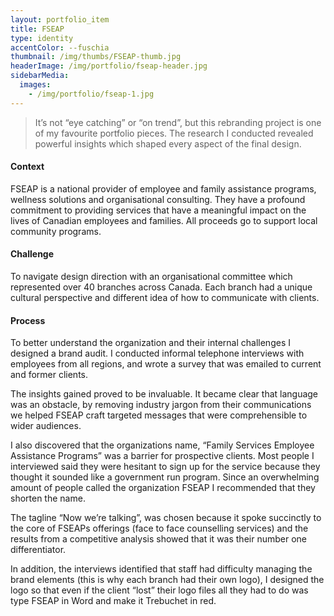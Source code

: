 ```yaml
---
layout: portfolio_item
title: FSEAP
type: identity
accentColor: --fuschia
thumbnail: /img/thumbs/FSEAP-thumb.jpg
headerImage: /img/portfolio/fseap-header.jpg
sidebarMedia:
  images:
    - /img/portfolio/fseap-1.jpg
---
```


>It’s not “eye catching” or “on trend”, but this rebranding project is one of my favourite portfolio pieces. The research I conducted revealed powerful insights which shaped every aspect of the final design.

#### Context

FSEAP is a national provider of employee and family assistance programs, wellness solutions and organisational consulting. They have a profound commitment to providing services that have a meaningful impact on the lives of Canadian employees and families. All proceeds go to support local community programs.

#### Challenge

To navigate design direction with an organisational committee which represented over 40 branches across Canada. Each branch had a unique cultural perspective and different idea of how to communicate with clients.

#### Process

To better understand the organization and their internal challenges I designed a brand audit. I conducted informal telephone interviews with employees from all regions, and wrote a survey that was emailed to current and former clients.

The insights gained proved to be invaluable. It became clear that language was an obstacle, by removing industry jargon from their communications we helped FSEAP craft targeted messages that were comprehensible to wider audiences.

I also discovered that the organizations name, “Family Services Employee Assistance Programs” was a barrier for prospective clients. Most people I interviewed said they were hesitant to sign up for the service because they thought it sounded like a government run program. Since an overwhelming amount of people called the organization FSEAP I recommended that they shorten the name.

The tagline “Now we’re talking”, was chosen because it spoke succinctly to the core of FSEAPs offerings (face to face counselling services) and the results from a competitive analysis showed that it was their number one differentiator.

In addition, the interviews identified that staff had difficulty managing the brand elements (this is why each branch had their own logo), I designed the logo so that even if the client “lost” their logo files all they had to do was type FSEAP in Word and make it Trebuchet in red.
